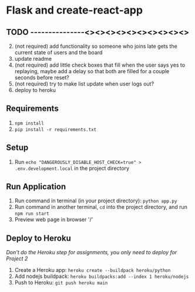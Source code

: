 # Flask and create-react-app


## TODO ---------------<><><><><><><><><><>
2. (not required) add functionality so someone who joins late gets the current state of users and the board
3. update readme
4. (not required) add little check boxes that fill when the user says yes to replaying, maybe add a delay so that both are filled for a couple seconds before reset?
5. (not required) try to make list update when user logs out?
6. deploy to heroku





## Requirements
1. `npm install`
2. `pip install -r requirements.txt`

## Setup
1. Run `echo "DANGEROUSLY_DISABLE_HOST_CHECK=true" > .env.development.local` in the project directory

## Run Application
1. Run command in terminal (in your project directory): `python app.py`
2. Run command in another terminal, `cd` into the project directory, and run `npm run start`
3. Preview web page in browser '/'

## Deploy to Heroku
*Don't do the Heroku step for assignments, you only need to deploy for Project 2*
1. Create a Heroku app: `heroku create --buildpack heroku/python`
2. Add nodejs buildpack: `heroku buildpacks:add --index 1 heroku/nodejs`
3. Push to Heroku: `git push heroku main`
